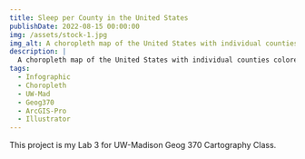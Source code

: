 ```yaml
---
title: Sleep per County in the United States
publishDate: 2022-08-15 00:00:00
img: /assets/stock-1.jpg
img_alt: A choropleth map of the United States with individual counties colored by the percent of adults who get less than 7 hours of sleep.
description: |
  A choropleth map of the United States with individual counties colored by the percent of adults who get less than 7 hours of sleep.
tags:
  - Infographic
  - Choropleth
  - UW-Mad
  - Geog370
  - ArcGIS-Pro
  - Illustrator
---
```


This project is my Lab 3 for UW-Madison Geog 370 Cartography Class.